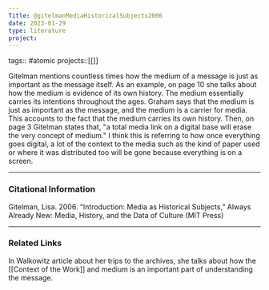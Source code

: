 ```yaml
---
Title: @gitelmanMediaHistoricalSubjects2006
date: 2023-01-29
type: literature
project:
---
```

tags:: #atomic 
projects::[[]]


Gitelman mentions countless times how the medium of a message is just as important as the message itself. As an example, on page 10 she talks about how the medium is evidence of its own history. The medium essentially carries its intentions throughout the ages. Graham says that the medium is just as important as the message, and the medium is a carrier for media. This accounts to the fact that the medium carries its own history.
Then, on page 3 Gitelman states that, "a total media link on a digital base will erase the very concept of medium."  I think this is referring to how once everything goes digital, a lot of the context to the media such as the kind of paper used or where it was distributed too will be gone because everything is on a screen. 

---
### Citational Information
Gitelman, Lisa. 2006. “Introduction: Media as Historical Subjects,” Always Already New: Media, History, and the Data of Culture (MIT Press)

---

### Related Links

In Walkowitz article about her trips to the archives, she talks about how the [[Context of the Work]] and medium is an important part of understanding the message.